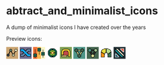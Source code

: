 # abtract_and_minimalist_icons
A dump of minimalist icons I have created over the years
 
 
Preview icons: 
 
![01.png](icons/01.png?raw=true) 
![02.png](icons/02.png?raw=true) 
![03.png](icons/03.png?raw=true) 
![04.png](icons/04.png?raw=true) 
![05.png](icons/05.png?raw=true) 
![06a.png](icons/06a.png?raw=true) 
![06b.png](icons/06b.png?raw=true) 
![08b.png](icons/08b.png?raw=true) 
![09.png](icons/09.png?raw=true) 
